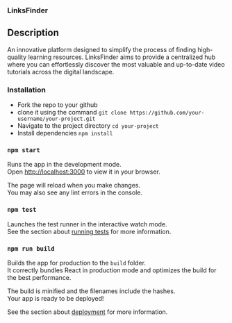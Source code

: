 ### LinksFinder

## Description

An innovative platform designed to simplify the process of finding high-quality learning resources. LinksFinder aims to provide a centralized hub where you can effortlessly discover the most valuable and up-to-date video tutorials across the digital landscape.

### Installation

- Fork the repo to your github
- clone it using the command `git clone https://github.com/your-username/your-project.git`
- Navigate to the project directory `cd your-project`
- Install dependencies  `npm install`


### `npm start`

Runs the app in the development mode.\
Open [http://localhost:3000](http://localhost:3000) to view it in your browser.

The page will reload when you make changes.\
You may also see any lint errors in the console.

### `npm test`

Launches the test runner in the interactive watch mode.\
See the section about [running tests](https://facebook.github.io/create-react-app/docs/running-tests) for more information.

### `npm run build`

Builds the app for production to the `build` folder.\
It correctly bundles React in production mode and optimizes the build for the best performance.

The build is minified and the filenames include the hashes.\
Your app is ready to be deployed!

See the section about [deployment](https://facebook.github.io/create-react-app/docs/deployment) for more information.




